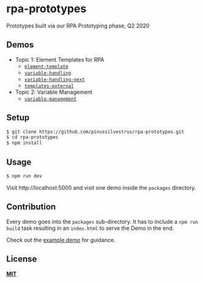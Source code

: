 # rpa-prototypes

Prototypes built via our RPA Prototyping phase, Q2 2020

## Demos

* Topic 1: Element Templates for RPA
    * [`element-template`](./packages/element-template)
    * [`variable-handling`](./packages/variable-handling)
    * [`variable-handling-next`](./packages/variable-handling-next)
    * [`templates-external`](./packages/templates-external)
* Topic 2: Variable Management
    * [`variable-management`](./packages/variable-management) 

## Setup

```bash
$ git clone https://github.com/pinussilvestrus/rpa-prototypes.git
$ cd rpa-prototypes
$ npm install
```

## Usage

```bash
$ npm run dev
```

Visit http://localhost:5000 and visit one demo inside the `packages` directory.

## Contribution

Every demo goes into the `packages` sub-directory. It has to include a `npm run build` task resulting in an `index.html` to serve the Demo in the end. 

Check out the [example demo](./packages/catalog-example) for guidance.

## License

[**MIT**](./LICENSE)
